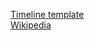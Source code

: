 [Timeline template](https://codepen.io/petrkejda/pen/GRKvZOm) <br>
[Wikipedia](https://en.wikipedia.org/wiki/)
